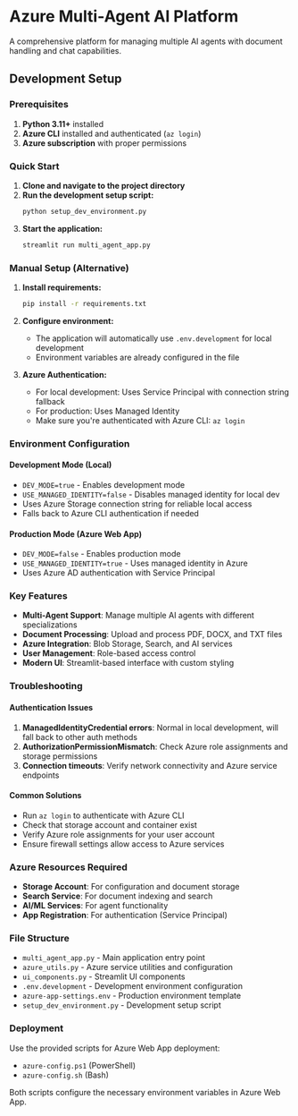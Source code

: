 # Azure Multi-Agent AI Platform

A comprehensive platform for managing multiple AI agents with document handling and chat capabilities.

## Development Setup

### Prerequisites

1. **Python 3.11+** installed
2. **Azure CLI** installed and authenticated (`az login`)
3. **Azure subscription** with proper permissions

### Quick Start

1. **Clone and navigate to the project directory**
2. **Run the development setup script:**
   ```bash
   python setup_dev_environment.py
   ```
3. **Start the application:**
   ```bash
   streamlit run multi_agent_app.py
   ```

### Manual Setup (Alternative)

1. **Install requirements:**
   ```bash
   pip install -r requirements.txt
   ```

2. **Configure environment:**
   - The application will automatically use `.env.development` for local development
   - Environment variables are already configured in the file

3. **Azure Authentication:**
   - For local development: Uses Service Principal with connection string fallback
   - For production: Uses Managed Identity
   - Make sure you're authenticated with Azure CLI: `az login`

### Environment Configuration

#### Development Mode (Local)
- `DEV_MODE=true` - Enables development mode
- `USE_MANAGED_IDENTITY=false` - Disables managed identity for local dev
- Uses Azure Storage connection string for reliable local access
- Falls back to Azure CLI authentication if needed

#### Production Mode (Azure Web App)
- `DEV_MODE=false` - Enables production mode  
- `USE_MANAGED_IDENTITY=true` - Uses managed identity in Azure
- Uses Azure AD authentication with Service Principal

### Key Features

- **Multi-Agent Support**: Manage multiple AI agents with different specializations
- **Document Processing**: Upload and process PDF, DOCX, and TXT files
- **Azure Integration**: Blob Storage, Search, and AI services
- **User Management**: Role-based access control
- **Modern UI**: Streamlit-based interface with custom styling

### Troubleshooting

#### Authentication Issues
1. **ManagedIdentityCredential errors**: Normal in local development, will fall back to other auth methods
2. **AuthorizationPermissionMismatch**: Check Azure role assignments and storage permissions
3. **Connection timeouts**: Verify network connectivity and Azure service endpoints

#### Common Solutions
- Run `az login` to authenticate with Azure CLI
- Check that storage account and container exist
- Verify Azure role assignments for your user account
- Ensure firewall settings allow access to Azure services

### Azure Resources Required

- **Storage Account**: For configuration and document storage
- **Search Service**: For document indexing and search
- **AI/ML Services**: For agent functionality
- **App Registration**: For authentication (Service Principal)

### File Structure

- `multi_agent_app.py` - Main application entry point
- `azure_utils.py` - Azure service utilities and configuration
- `ui_components.py` - Streamlit UI components
- `.env.development` - Development environment configuration
- `azure-app-settings.env` - Production environment template
- `setup_dev_environment.py` - Development setup script

### Deployment

Use the provided scripts for Azure Web App deployment:
- `azure-config.ps1` (PowerShell)
- `azure-config.sh` (Bash)

Both scripts configure the necessary environment variables in Azure Web App.
